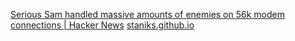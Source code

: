 
[Serious Sam handled massive amounts of enemies on 56k modem connections | Hacker News](https://news.ycombinator.com/item?id=40657574)
[staniks.github.io](https://staniks.github.io/articles/serious-engine-networking-analysis)
